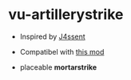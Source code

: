 # vu-artillerystrike
* Inspired by [J4ssent](https://github.com/J4nssent/VU-Mods/tree/master/AirStrike)
* Compatibel with [this mod](https://github.com/Maxinger15/VU-Killstreak)

* placeable **mortarstrike**

